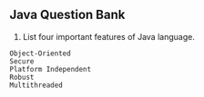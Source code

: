 ## Java Question Bank

1. List four important features of Java language. 
```
Object-Oriented 
Secure
Platform Independent
Robust
Multithreaded
```